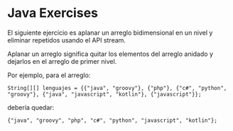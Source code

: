# Java Exercises

El siguiente ejercicio es aplanar un arreglo bidimensional en un nivel y eliminar repetidos usando el API stream.

Aplanar un arreglo significa quitar los elementos del arreglo anidado y dejarlos en el arreglo de primer nivel.

Por ejemplo, para el arreglo:

`String[][] lenguajes = {{"java", "groovy"}, {"php"}, {"c#", "python", "groovy"}, {"java", "javascript", "kotlin"}, {"javascript"}};`

debería quedar:

`{"java", "groovy", "php", "c#", "python", "javascript", "kotlin"};`